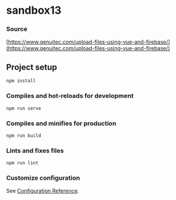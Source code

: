 # sandbox13

### Source
[https://www.genuitec.com/upload-files-using-vue-and-firebase/](https://www.genuitec.com/upload-files-using-vue-and-firebase/)

## Project setup
```
npm install
```

### Compiles and hot-reloads for development
```
npm run serve
```

### Compiles and minifies for production
```
npm run build
```

### Lints and fixes files
```
npm run lint
```

### Customize configuration
See [Configuration Reference](https://cli.vuejs.org/config/).
